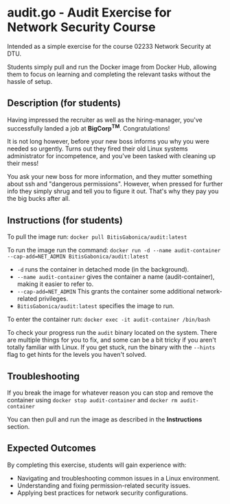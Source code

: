# audit.go - Audit Exercise for Network Security Course

Intended as a simple exercise for the course 02233 Network Security at DTU.

Students simply pull and run the Docker image from Docker Hub, allowing them to focus on learning and completing the relevant tasks without the hassle of setup.

## Description (for students)

Having impressed the recruiter as well as the hiring-manager, you've successfully landed a job at **BigCorp**<sup>**TM**</sup>. Congratulations!

It is not long however, before your new boss informs you why you were needed so urgently. Turns out they fired their old
Linux systems administrator for incompetence, and you've been tasked with cleaning up their mess!

You ask your new boss for more information, and they mutter something about ssh and "dangerous permissions".
However, when pressed for further info they simply shrug and tell you to figure it out. That's why they pay you the big bucks after all.

## Instructions (for students)

To pull the image run:
`docker pull BitisGabonica/audit:latest`

To run the image run the command:
`docker run -d --name audit-container --cap-add=NET_ADMIN BitisGabonica/audit:latest`

* `-d` runs the container in detached mode (in the background).
* `--name audit-container` gives the container a name (audit-container), making it easier to refer to.
* `--cap-add=NET_ADMIN` This grants the container some additional network-related privileges.
* `BitisGabonica/audit:latest` specifies the image to run.

To enter the container run:
`docker exec -it audit-container /bin/bash`

To check your progress run the `audit` binary located on the system. There are multiple things for you to fix, and some can be a bit tricky if you aren't totally familiar with
Linux. If you get stuck, run the binary with the `--hints` flag to get hints for the levels you haven't solved.

## Troubleshooting

If you break the image for whatever reason you can stop and remove the container using `docker stop audit-container` and `docker rm audit-container`

You can then pull and run the image as described in the **Instructions** section.

## Expected Outcomes

By completing this exercise, students will gain experience with:

- Navigating and troubleshooting common issues in a Linux environment.
- Understanding and fixing permission-related security issues.
- Applying best practices for network security configurations.
